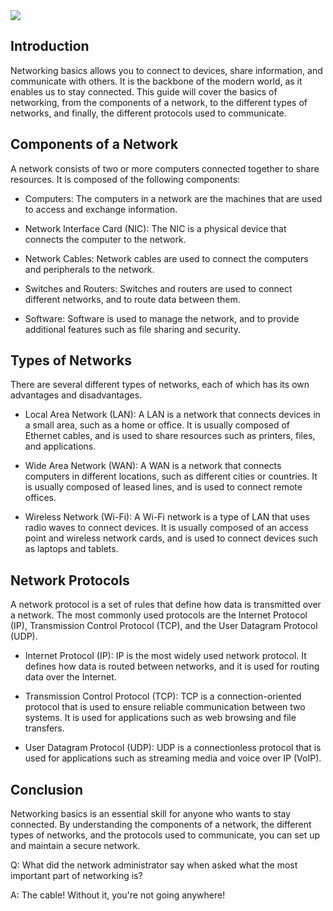 <img src="https://www.guru99.com/images/1/090719_0446_BasicsofCom1.png">





## Introduction 

Networking basics allows you to connect to devices, share information, and communicate with others. It is the backbone of the modern world, as it enables us to stay connected. This guide will cover the basics of networking, from the components of a network, to the different types of networks, and finally, the different protocols used to communicate.



## Components of a Network

A network consists of two or more computers connected together to share resources. It is composed of the following components:



* Computers: The computers in a network are the machines that are used to access and exchange information. 

* Network Interface Card (NIC): The NIC is a physical device that connects the computer to the network. 

* Network Cables: Network cables are used to connect the computers and peripherals to the network. 

* Switches and Routers: Switches and routers are used to connect different networks, and to route data between them. 

* Software: Software is used to manage the network, and to provide additional features such as file sharing and security.



## Types of Networks 

There are several different types of networks, each of which has its own advantages and disadvantages. 



* Local Area Network (LAN): A LAN is a network that connects devices in a small area, such as a home or office. It is usually composed of Ethernet cables, and is used to share resources such as printers, files, and applications.

* Wide Area Network (WAN): A WAN is a network that connects computers in different locations, such as different cities or countries. It is usually composed of leased lines, and is used to connect remote offices.

* Wireless Network (Wi-Fi): A Wi-Fi network is a type of LAN that uses radio waves to connect devices. It is usually composed of an access point and wireless network cards, and is used to connect devices such as laptops and tablets.



## Network Protocols

A network protocol is a set of rules that define how data is transmitted over a network. The most commonly used protocols are the Internet Protocol (IP), Transmission Control Protocol (TCP), and the User Datagram Protocol (UDP).



* Internet Protocol (IP): IP is the most widely used network protocol. It defines how data is routed between networks, and it is used for routing data over the Internet. 

* Transmission Control Protocol (TCP): TCP is a connection-oriented protocol that is used to ensure reliable communication between two systems. It is used for applications such as web browsing and file transfers. 

* User Datagram Protocol (UDP): UDP is a connectionless protocol that is used for applications such as streaming media and voice over IP (VoIP).



## Conclusion 

Networking basics is an essential skill for anyone who wants to stay connected. By understanding the components of a network, the different types of networks, and the protocols used to communicate, you can set up and maintain a secure network.


Q: What did the network administrator say when asked what the most important part of networking is?

A: The cable! Without it, you're not going anywhere!
